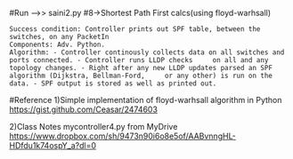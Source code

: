 #Run -->> saini2.py 
#8->Shortest Path First calcs(using floyd-warhsall)

    Success condition: Controller prints out SPF table, between the switches, on any PacketIn
    Components: Adv. Python.
    Algorithm: - Controller continously collects data on all switches and ports connected. - Controller runs LLDP checks     on all and any topology changes. - Right after any new LLDP updates parsed an SPF algorithm (Dijkstra, Bellman-Ford,     or any other) is run on the data. - SPF output is stored as well as printed out.

#Reference 
1)Simple implementation of floyd-warhsall algorithm in Python 
https://gist.github.com/Ceasar/2474603

2)Class Notes mycontroller4.py from MyDrive
https://www.dropbox.com/sh/9473n90i6o8e5of/AABvnngHL-HDfdu1k74ospY_a?dl=0


